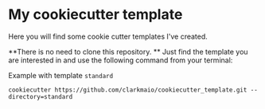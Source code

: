 # My cookiecutter template
Here you will find some cookie cutter templates I've created.

**There is no need to clone this repository. **
Just find the template you are interested in and use the following command from your terminal:


Example with template `standard`
```
cookiecutter https://github.com/clarkmaio/cookiecutter_template.git --directory=standard
```
